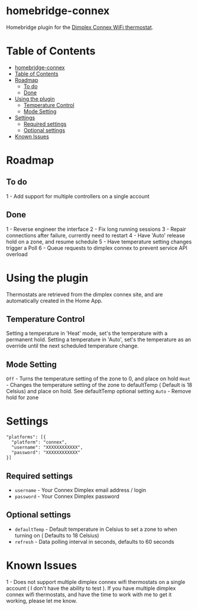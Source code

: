 # homebridge-connex

Homebridge plugin for the [Dimplex Connex WiFi thermostat](https://www.dimplex.com/en/electric_heating/thermostats_controls/products/cxwifi/connex_sup_r_sup_wifi_multizone_programmable_controller).

# Table of Contents

<!--ts-->
   * [homebridge-connex](#homebridge-connex)
   * [Table of Contents](#table-of-contents)
   * [Roadmap](#roadmap)
      * [To do](#to-do)
      * [Done](#done)
   * [Using the plugin](#using-the-plugin)
      * [Temperature Control](#temperature-control)
      * [Mode Setting](#mode-setting)
   * [Settings](#settings)
      * [Required settings](#required-settings)
      * [Optional settings](#optional-settings)
   * [Known Issues](#known-issues)

<!-- Added by: sgracey, at:  -->

<!--te-->

# Roadmap

## To do

1 - Add support for multiple controllers on a single account

## Done

1 - Reverse engineer the interface
2 - Fix long running sessions
3 - Repair connections after failure, currently need to restart
4 - Have 'Auto' release hold on a zone, and resume schedule
5 - Have temperature setting changes trigger a Poll
6 - Queue requests to dimplex connex to prevent service API overload

# Using the plugin

Thermostats are retrieved from the dimplex connex site, and are automatically created in the Home App.

## Temperature Control

Setting a temperature in 'Heat' mode, set's the temperature with a permanent hold.  Setting a temperature in 'Auto', set's the temperature as an override until the next scheduled temperature change.

## Mode Setting

`Off` - Turns the temperature setting of the zone to 0, and place on hold
`Heat` - Changes the temperature setting of the zone to defaultTemp ( Default is 18 Celsius) and place on hold.  See defaultTemp optional setting
`Auto` - Remove hold for zone

# Settings

```
"platforms": [{
  "platform": "connex",
  "username": "XXXXXXXXXXXX",
  "password": "XXXXXXXXXXXX"
}]
```

## Required settings

* `username` - Your Connex Dimplex email address / login
* `password` - Your Connex Dimplex password

## Optional settings

* `defaultTemp` - Default temperature in Celsius to set a zone to when turning on ( Defaults to 18 Celsius)
* `refresh` - Data polling interval in seconds, defaults to 60 seconds

# Known Issues

1 - Does not support multiple dimplex connex wifi thermostats on a single account ( I don't have the ability to test ).  If you have  multiple dimplex connex wifi thermostats, and have the time to work with me to get it working, please let me know.
